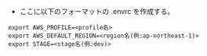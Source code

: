 * ここに以下のフォーマットの .envrc を作成する。

```shell script
export AWS_PROFILE=<profile名>
export AWS_DEFAULT_REGION=<region名(例:ap-northeast-1)>
export STAGE=<stage名(例:dev)>

```
